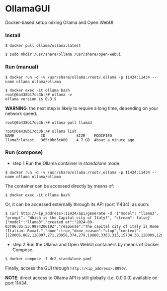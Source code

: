 # OllamaGUI
Docker-based setup mixing Ollama and Open WebUI

### Install
```
$ docker pull ollama/ollama:latest

$ sudo mkdir /usr/share/ollama /usr/share/open-webui
```

### Run (manual)
```
$ docker run -d -v /usr/share/ollama:/root/.ollama -p 11434:11434 --name ollama ollama/ollama

$ docker exec -it ollama bash
root@0a438b17cc3b:/# ollama -v
ollama version is 0.3.9
```

**WARNING**: the next step is likely to require a long time, depending on your network speed.
```
root@0a438b17cc3b:/# ollama pull llama3
```

```
root@0a438b17cc3b:/# ollama list
NAME         	ID          	SIZE  	MODIFIED
llama3:latest	365c0bd3c000	4.7 GB	About a minute ago
```

### Run (compose)
- step 1
Run the Ollama container in _standalone_ mode.
```
$ docker run -d -v /usr/share/ollama:/root/.ollama -p 11434:11434 --name ollama ollama/ollama
```

The container can be accessed directly by means of:
```
$ docker exec -it ollama bash
```

Or, it can be accessed externally through its API (port 11434), as such:
```
$ curl http://<ip_address>:11434/api/generate -d '{"model": "llama3", "prompt": "Which is the Capital city of Italy?", "stream": false}'
{"model":"llama3","created_at":"2024-09-03T06:05:53.997420619Z","response":"The capital city of Italy is Rome (Italian: Roma).","done":true,"done_reason":"stop","context":[128006,882,128007,271,23956,374,279,18880,3363,315,15704,30,128009,128006,78191,128007,271,791,6864,3363,315,15704,374,22463,320,70211,25,46601,570],"total_duration":30927400777,"load_duration":15572939780,"prompt_eval_count":18,"prompt_eval_duration":8153160000,"eval_count":13,"eval_duration":7142811000}%    
```

- step 2
Run the Ollama and Open WebUI containers by means of Docker Compose.
```
$ docker compose -f dc2_standalone.yaml
```

Finally, access the GUI through `http://<ip_address>:8090/`.

**NOTE**: direct access to Ollama API is still globally (i.e. 0.0.0.0) available on port 11434.


